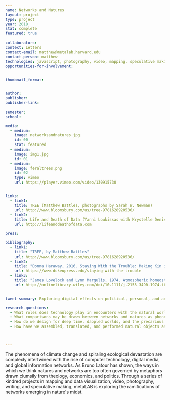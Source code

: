 ```yaml
---
name: Networks and Natures
layout: project
type: project
year: 2018
stat: complete
featured: true

collaborators:
context: Letters
contact-email: matthew@metalab.harvard.edu
contact-person: matthew
technologies: javascript, photography, video, mapping, speculative making
opportunities-for-involvement:


thumbnail_format:


author:
publisher:
publisher-link:

semester:
school:

media:
  - medium:
    image: networksandnatures.jpg
    id: 00
    stat: featured
  - medium:
    image: img1.jpg
    id: 01
  - medium:
    image: feraltrees.png
    id: 02
    type: vimeo
    url: https://player.vimeo.com/video/130915730


links:
  - link1: 
    title: TREE (Matthew Battles, photographs by Sarah W. Newman)
    url: http://www.bloomsbury.com/us/tree-9781628920536/
  - link2: 
    title: Life and Death of Data (Yanni Loukissas with Krystelle Denis, 2014)
    url: http://lifeanddeathofdata.com

press:

bibliography:
  - link1:
    title: "TREE, by Matthew Battles"
    url: http://www.bloomsbury.com/us/tree-9781628920536/
  - link2: 
    title: "Donna Haraway, 2016. Staying With the Trouble: Making Kin in the Chtulhucene."
    url: https://www.dukeupress.edu/staying-with-the-trouble
  - link3: 
    title: "James Lovelock and Lynn Margulis, 1974. Atmospheric homeostasis by and for the biosphere: the gaia hypothesis. Tellus 26:1-2, pp. 2-10."
    url: http://onlinelibrary.wiley.com/doi/10.1111/j.2153-3490.1974.tb01946.x/full


tweet-summary: Exploring digital effects on political, personal, and aesthetic experiences of nature.

research-questions:
  - What roles does technology play in encounters with the natural world?
  - What comparisons may be drawn between networks and natures as phenomena?
  - How do we design for deep time, dappled worlds, and the precarious composition of human and nonhuman lives?
  - How have we assembled, translated, and performed natural objects as data in digital and analog systems, from museums to seed banks to databases?



---
```

The phenomena of climate change and spiraling ecological devastation are complexly intertwined with the rise of computer technology, digital media, and global information networks. As Bruno Latour has shown, the ways in which we think natures and networks are too often governed by metaphors drawn clumsily from theology, economics, and politics. Through a series of kindred projects in mapping and data visualization, video, photography, writing, and speculative making, metaLAB is exploring the ramifications of networks emerging in nature's midst.

[//]: # (How might we more adequately apprehend digital technology in light of humankind's relationships with the natural world? Spiraling ecological devastation and the rise of computer technology, digital media, and global information networks, are more complexly intertwined than mere correlation and causation; as Bruno Latour has shown, the ways in which we think natures and networks are too often governed by metaphors drawn clumsily from theology, economics, and politics. Through a series of kindred projects in mapping and data visualization, video, photography, and speculative making, metaLAB is exploring the ramifications of networks emerging in natures' midst.)

